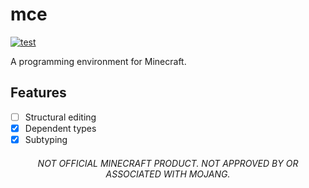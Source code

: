 # mce

[![test](https://github.com/mcenv/mce/actions/workflows/test.yml/badge.svg)](https://github.com/mcenv/mce/actions/workflows/test.yml)

A programming environment for Minecraft.

## Features

- [ ] Structural editing
- [x] Dependent types
- [x] Subtyping

<div align="center">

###### NOT OFFICIAL MINECRAFT PRODUCT. NOT APPROVED BY OR ASSOCIATED WITH MOJANG.

</div>
